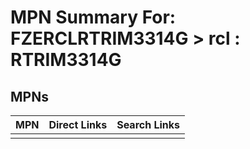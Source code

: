 



# MPN Summary For: FZERCLRTRIM3314G > rcl : RTRIM3314G

## MPNs
  

|MPN|Direct Links|Search Links|
| :--- | :--- | :--- |
||||
